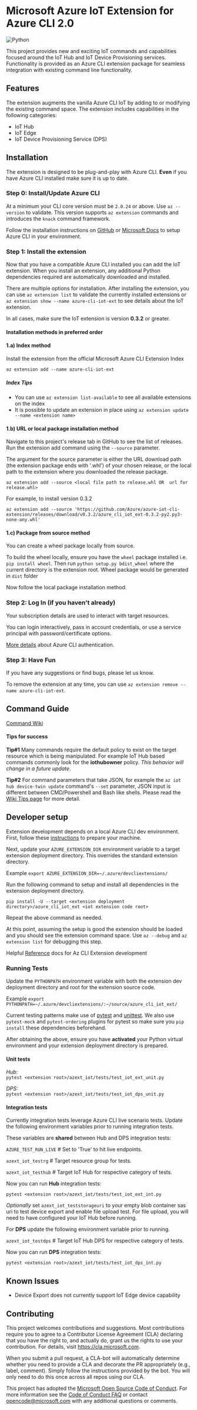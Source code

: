# Microsoft Azure IoT Extension for Azure CLI 2.0

![Python](https://img.shields.io/pypi/pyversions/azure-cli.svg?maxAge=2592000)

This project provides new and exciting IoT commands and capabilities focused around the IoT Hub and IoT Device Provisioning services. Functionality is provided as an Azure CLI extension package for seamless integration with existing command line functionality.

## Features

The extension augments the vanilla Azure CLI IoT by adding to or modifying the existing command space. The extension includes capabilities in the following categories:

- IoT Hub
- IoT Edge
- IoT Device Provisioning Service (DPS)

## Installation

The extension is designed to be plug-and-play with Azure CLI. **Even** if you have Azure CLI installed make sure it is up to date.

### Step 0: Install/Update Azure CLI

At a minimum your CLI core version must be `2.0.24` or above. Use `az --version` to validate. This version supports `az extension` commands and introduces the `knack` command framework.

Follow the installation instructions on [GitHub](https://github.com/Azure/azure-cli) or [Microsoft Docs](https://docs.microsoft.com/en-us/cli/azure/install-azure-cli?view=azure-cli-latest) to setup Azure CLI in your environment.

### Step 1: Install the extension

Now that you have a compatible Azure CLI installed you can add the IoT extension.
When you install an extension, any additional Python dependencies required are automatically downloaded and installed.

There are multiple options for installation. After installing the extension, you can use `az extension list` to validate the currently installed extensions or `az extension show --name azure-cli-iot-ext` to see details about the IoT extension.

In all cases, make sure the IoT extension is version **0.3.2** or greater.

#### Installation methods in preferred order

#### 1.a) Index method

Install the extension from the official Microsoft Azure CLI Extension Index

`az extension add --name azure-cli-iot-ext`

##### Index Tips

- You can use `az extension list-available` to see all available extensions on the index
- It is possible to update an extension in place using `az extension update --name <extension name>`

#### 1.b) URL or local package installation method

Navigate to this project's release tab in GitHub to see the list of releases. Run the extension add command using the `--source` parameter.

The argument for the source parameter is either the URL download path (the extension package ends with '.whl') of your chosen release, or the local path to the extension where you downloaded the release package.

`az extension add --source <local file path to release.whl OR  url for release.whl>`

For example, to install version 0.3.2

`az extension add --source 'https://github.com/Azure/azure-iot-cli-extension/releases/download/v0.3.2/azure_cli_iot_ext-0.3.2-py2.py3-none-any.whl'`

#### 1.c) Package from source method

You can create a wheel package locally from source.

To build the wheel locally, ensure you have the `wheel` package installed i.e. `pip install wheel`. Then run `python setup.py bdist_wheel` where the current directory is the extension root. Wheel package would be generated in `dist` folder

Now follow the local package installation method.

### Step 2: Log In (if you haven't already)

Your subscription details are used to interact with target resources.

You can login interactively, pass in account credentials, or use a service principal with password/certificate options.

[More details](https://docs.microsoft.com/en-us/cli/azure/authenticate-azure-cli?view=azure-cli-latest) about Azure CLI authentication.

### Step 3: Have Fun

If you have any suggestions or find bugs, please let us know.

To remove the extension at any time, you can use `az extension remove --name azure-cli-iot-ext`.

## Command Guide

[Command Wiki](https://github.com/Azure/azure-iot-cli-extension/wiki/Commands)

#### Tips for success

**Tip#1** Many commands require the default policy to exist on the target resource which is being manipulated. For example IoT Hub based commands commonly look for the **iothubowner** policy. _This behavior will change in a future update_.

**Tip#2** For command parameters that take JSON, for example the `az iot hub device-twin update` command's `--set` parameter, JSON input is different between CMD/Powershell and Bash like shells. Please read the [Wiki Tips page](https://github.com/Azure/azure-iot-cli-extension/wiki/Tips) for more detail.

## Developer setup

Extension development depends on a local Azure CLI dev environment. First, follow these [instructions](https://github.com/Azure/azure-cli/blob/master/doc/configuring_your_machine.md) to prepare your machine.

Next, update your `AZURE_EXTENSION_DIR` environment variable to a target extension deployment directory. This overrides the standard extension directory.

Example `export AZURE_EXTENSION_DIR=~/.azure/devcliextensions/`

Run the following command to setup and install all dependencies in the extension deployment directory.

`pip install -U --target <extension deployment directory>/azure_cli_iot_ext <iot extension code root>`

Repeat the above command as needed.

At this point, assuming the setup is good the extension should be loaded and you should see the extension command space. Use `az --debug` and `az extension list` for debugging this step.

Helpful [Reference](https://github.com/Azure/azure-cli/tree/master/doc/extensions) docs for Az CLI Extension development

### Running Tests

Update the `PYTHONPATH` environment variable with both the extension dev deployment directory and root for the extension source code.

Example `export PYTHONPATH=~/.azure/devcliextensions/:~/source/azure_cli_iot_ext/`

Current testing patterns make use of [pytest](https://docs.pytest.org/en/latest/) and [unittest](https://docs.python.org/3.6/library/unittest.html). We also use `pytest-mock` and `pytest-ordering` plugins for pytest so make sure you `pip install` these dependencies beforehand.

After obtaining the above, ensure you have **activated** your Python virtual environment and your extension deployment directory is prepared.

#### Unit tests

_Hub:_  
`pytest <extension root>/azext_iot/tests/test_iot_ext_unit.py`

_DPS:_  
`pytest <extension root>/azext_iot/tests/test_iot_dps_unit.py`

#### Integration tests

Currently integration tests leverage Azure CLI live scenario tests. Update the following environment variables prior to running integration tests.

These variables are **shared** between Hub and DPS integration tests:

`AZURE_TEST_RUN_LIVE` # Set to 'True' to hit live endpoints.

`azext_iot_testrg` # Target resource group for tests.

`azext_iot_testhub` # Target IoT Hub for respective category of tests.

Now you can run **Hub** integration tests:

`pytest <extension root>/azext_iot/tests/test_iot_ext_int.py`

_Optionally_ set `azext_iot_teststorageuri` to your empty blob container sas uri to test device export and enable file upload test. For file upload, you will need to have configured your IoT Hub before running.

For **DPS** update the following environment variable prior to running.

`azext_iot_testdps` # Target IoT Hub DPS for respective category of tests.

Now you can run **DPS** integration tests:

`pytest <extension root>/azext_iot/tests/test_iot_dps_int.py`

## Known Issues

- Device Export does not currently support IoT Edge device capability

## Contributing

This project welcomes contributions and suggestions.  Most contributions require you to agree to a
Contributor License Agreement (CLA) declaring that you have the right to, and actually do, grant us
the rights to use your contribution. For details, visit https://cla.microsoft.com.

When you submit a pull request, a CLA-bot will automatically determine whether you need to provide
a CLA and decorate the PR appropriately (e.g., label, comment). Simply follow the instructions
provided by the bot. You will only need to do this once across all repos using our CLA.

This project has adopted the [Microsoft Open Source Code of Conduct](https://opensource.microsoft.com/codeofconduct/).
For more information see the [Code of Conduct FAQ](https://opensource.microsoft.com/codeofconduct/faq/) or
contact [opencode@microsoft.com](mailto:opencode@microsoft.com) with any additional questions or comments.
